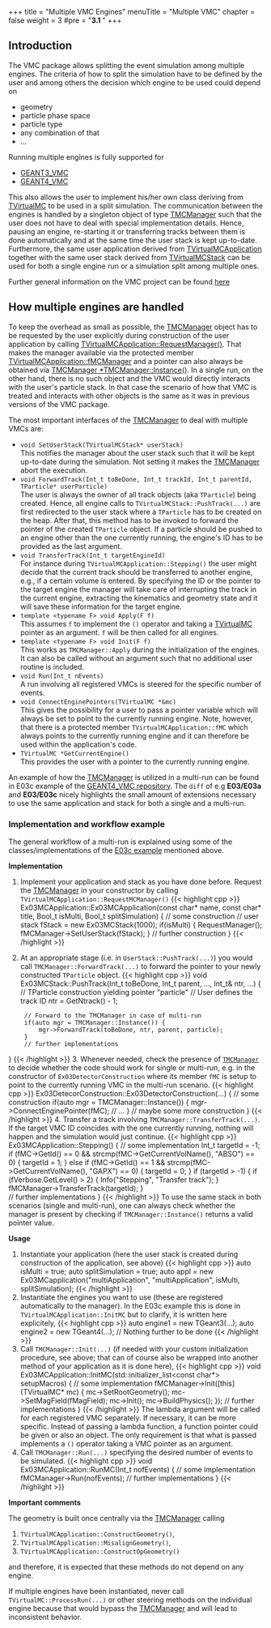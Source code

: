 +++
title = "Multiple VMC Engines"
menuTitle = "Multiple VMC"
chapter = false
weight = 3
#pre = "<b>3.1 </b>"
+++

## Introduction
The VMC package allows splitting the event simulation among multiple engines. The criteria of how to split the simulation have to be defined by the user and among others the decision which engine to be used could depend on

* geometry
* particle phase space
* particle type
* any combination of that
* ...

Running multiple engines is fully supported for

* [GEANT3_VMC](https://github.com/vmc-project/geant3)
* [GEANT4_VMC](https://github.com/vmc-project/geant4_vmc)

This also allows the user to implement his/her own class deriving from [TVirtualMC](https://github.com/vmc-project/vmc/blob/master/source/include/TVirtualMC.h) to be used in a split simulation. The communication between the engines is handled by a singleton object of type [TMCManager](https://github.com/vmc-project/vmc/blob/master/source/include/TVirtualMC.h) such that the user does not have to deal with special implementation details. Hence, pausing an engine, re-starting it or transferring tracks between them is done automatically and at the same time the user stack is kept up-to-date. Furthermore, the same user application derived from [TVirtualMCApplication](https://github.com/vmc-project/vmc/blob/master/source/include/TVirtualMC.h) together with the same user stack derived from [TVirtualMCStack](https://github.com/vmc-project/vmc/blob/master/source/include/TVirtualMC.h) can be used for both a single engine run or a simulation split among multiple ones.

Further general information on the VMC project can be found [here](https://root.cern.ch/vmc)

## How multiple engines are handled
To keep the overhead as small as possible, the [TMCManager](https://github.com/vmc-project/vmc/blob/master/source/include/TMCManager.h) object has to be requested by the user explicitly during construction of the user application by calling [TVirtualMCApplication::RequestManager()](https://github.com/vmc-project/vmc/blob/master/source/include/TVirtualMCApplication.h#L55). That makes the manager available via the protected member [TVirtualMCApplication::fMCManager](https://github.com/vmc-project/vmc/blob/master/source/include/TVirtualMCApplication.h#L155) and a pointer can also always be obtained via [TMCManager \*TMCManager::Instance()](https://github.com/vmc-project/vmc/blob/master/source/include/TMCManager.h#L55). In a single run, on the other hand, there is no such object and the VMC would directly interacts with the user's particle stack. In that case the scenario of how that VMC is treated and interacts with other objects is the same as it was in previous versions of the VMC package.

The most important interfaces of the [TMCManager](https://github.com/vmc-project/vmc/blob/master/source/include/TMCManager.h) to deal with multiple VMCs are:

* `void SetUserStack(TVirtualMCStack* userStack)`  
This notifies the manager about the user stack such that it will be kept up-to-date during the simulation. Not setting it makes the [TMCManager](https://github.com/vmc-project/vmc/blob/master/source/include/TMCManager.h) abort the execution.
* `void ForwardTrack(Int_t toBeDone, Int_t trackId, Int_t parentId, TParticle* userParticle)`  
The user is always the owner of all track objects (aka `TParticle`) being created. Hence, all engine calls to `TVirtualMCStack::PushTrack(...)` are first redirected to the user stack where a `TParticle` has to be created on the heap. After that, this method has to be invoked to forward the pointer of the created `TParticle` object. If a particle should be pushed to an engine other than the one currently running, the engine's ID has to be provided as the last argument.
* `void TransferTrack(Int_t targetEngineId)`  
For instance during `TVirtualMCApplication::Stepping()` the user might decide that the current track should be transferred to another engine, e.g., if a certain volume is entered. By specifying the ID or the pointer to the target engine the manager will take care of interrupting the track in the current engine, extracting the kinematics and geometry state and it will save these information for the target engine.
* `template <typename F> void Apply(F f)`  
This assumes `f` to implement the `()` operator and taking a [TVirtualMC](https://github.com/vmc-project/vmc/blob/master/source/include/TVirtualMC.h) pointer as an argument. `f` will be then called for all engines.
* `template <typename F> void Init(F f)`  
This works as `TMCManager::Apply` during the initialization of the engines. It can also be called without an argument such that no additional user routine is included.
* `void Run(Int_t nEvents)`  
A run involving all registered VMCs is steered for the specific number of events.
* `void ConnectEnginePointers(TVirtualMC *&mc)`  
This gives the possibility for a user to pass a pointer variable which will always be set to point to the currently running engine. Note, however, that there is a protected member `TVirtualMCApplication::fMC` which always points to the currently running engine and it can therefore be used within the application's code.
* `TVirtualMC *GetCurrentEngine()`  
This provides the user with a pointer to the currently running engine.

An example of how the [TMCManager](https://github.com/vmc-project/vmc/blob/master/source/include/TMCManager.h) is utilized in a multi-run can be found in E03c example of the [GEANT4_VMC repository](https://github.com/vmc-project/geant4_vmc/examples/E03/E03c). The `diff` of e.g **E03/E03a** and **E03/E03c** nicely highlights the small amount of extensions necessary to use the same application and stack for both a single and a multi-run.

### Implementation and workflow example
The general workflow of a multi-run is explained using some of the classes/implementations of the [E03c example](https://github.com/vmc-project/geant4_vmc/examples/E03/E03c) mentioned above.

**Implementation**

1. Implement your application and stack as you have done before. Request the [TMCManager](https://github.com/vmc-project/vmc/blob/master/source/include/TMCManager.h) in your constructor by calling `TVirtualMCApplication::RequestMCManager()`
{{< highlight cpp >}}
Ex03MCApplication::Ex03MCApplication(const char* name, const char* title, Bool_t isMulti, Bool_t splitSimulation)
{
        // some construction
        // user stack
        fStack = new Ex03MCStack(1000);
        if(isMulti) {
            RequestManager();
            fMCManager->SetUserStack(fStack);
        }
        // further construction
}
{{< /highlight >}}
2. At an appropriate stage (i.e. in `UserStack::PushTrack(...)`) you would call `TMCManager::ForwardTrack(...)` to forward the pointer to your newly constructed `TParticle` object.
{{< highlight cpp >}}
void Ex03MCStack::PushTrack(Int_t toBeDone, Int_t parent, ..., Int_t& ntr, ...)
{
        // TParticle construction yielding pointer "particle"
        // User defines the track ID
        ntr = GetNtrack() - 1;

        // Forward to the TMCManager in case of multi-run
        if(auto mgr = TMCManager::Instance()) {
            mgr->ForwardTrack(toBeDone, ntr, parent, particle);
        }
        // further implementations
}
{{< /highlight >}}
3. Whenever needed, check the presence of [`TMCManager`](https://github.com/vmc-project/vmc/blob/master/source/include/TMCManager.h) to decide whether the code should work for single or multi-run, e.g. in the constructor of `Ex03DetectorConstruction` where its member `fMC` is setup to point to the currently running VMC in the multi-run scenario.
{{< highlight cpp >}}
Ex03DetecorConstruction::Ex03DetectorConstruction(...)
{
        // some construction
        if(auto mgr = TMCManager::Instance()) {
            mgr->ConnectEnginePointer(fMC);
        // ...
        }
        // maybe some more construction
}
{{< /highlight >}}
4. Transfer a track involving `TMCManager::TransferTrack(...)`. If the target VMC ID coincides with the one currently running, nothing will happen and the simulation would just continue.
{{< highlight cpp >}}
Ex03MCApplication::Stepping()
{
        // some implementation
        Int_t targetId = -1;
        if (fMC->GetId() == 0 && strcmp(fMC->GetCurrentVolName(), "ABSO") == 0) {
            targetId = 1;
        }
        else if (fMC->GetId() == 1 && strcmp(fMC->GetCurrentVolName(), "GAPX") == 0) {
            targetId = 0;
        }
        if (targetId > -1) {
            if (fVerbose.GetLevel() > 2) {
                Info("Stepping", "Transfer track");
            }
            fMCManager->TransferTrack(targetId);
        }   
        // further implementations
}
{{< /highlight >}}
To use the same stack in both scenarios (single and multi-run), one can always check whether the manager is present by checking if `TMCManager::Instance()` returns a valid pointer value.

**Usage**

1. Instantiate your application (here the user stack is created during construction of the application, see above)
{{< highlight cpp >}}
auto isMulti = true;
auto splitSimulation = true;
auto appl = new Ex03MCapplication("multiApplication", "multiApplication", isMulti, splitSimulation);
{{< /highlight >}}
2. Instantiate the engines you want to use (these are registered automatically to the manager). In the E03c example this is done in `TVirtualMCApplication::InitMC` but to clarify, it is written here explicitely,
{{< highlight cpp >}}
auto engine1 = new TGeant3(...);
auto engine2 = new TGeant4(...);
// Nothing further to be done
{{< /highlight >}}
3. Call `TMCManager::Init(...)` (if needed with your custom initialization procedure, see above; that can of course also be wrapped into another method of your application as it is done here),
{{< highlight cpp >}}
void Ex03MCApplication::InitMC(std::initializer_list<const char*> setupMacros)
{
      // some implementation
      fMCManager->Init([this](TVirtualMC* mc) {
        mc->SetRootGeometry();
        mc->SetMagField(fMagField);
        mc->Init();
        mc->BuildPhysics();
      });
      // further implementations
}
{{< /highlight >}}
The lambda argument will be called for each registered VMC separately. If necessary, it can be more specific. Instead of passing a lambda function, a function pointer could be given or also an object. The only requirement is that what is passed implements a `()` operator taking a VMC pointer as an argument.
4. Call `TMCManager::Run(...)` specifying the desired number of events to be simulated.
{{< highlight cpp >}}
void Ex03MCApplication::RunMC(Int_t nofEvents)
{
      // some implementation
      fMCManager->Run(nofEvents);
      // further implementations
}
{{< /highlight >}}

**Important comments**

The geometry is built once centrally via the [TMCManager](https://github.com/vmc-project/vmc/blob/master/source/include/TMCManager.h) calling

1. `TVirtualMCApplication::ConstructGeometry()`,
2. `TVirtualMCApplication::MisalignGeometry()`,
3. `TVirtualMCApplication::ConstructOpGeometry()`

and therefore, it is expected that these methods do not depend on any engine.

If multiple engines have been instantiated, never call `TVirtualMC::ProcessRun(...)` or other steering methods on the individual engine because that would bypass the [TMCManager](https://github.com/vmc-project/vmc/blob/master/source/include/TMCManager.h) and will lead to inconsistent behavior.
